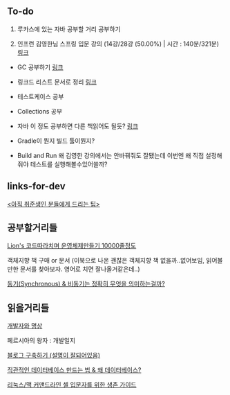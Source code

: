 ## To-do

1. 루카스에 있는 자바 공부할 거리 공부하기

2. 인프런 김영한님 스프링 입문 강의 (14강/28강 (50.00%) | 시간 : 140분/321분) [링크](https://www.inflearn.com/course/%EC%8A%A4%ED%94%84%EB%A7%81-%EC%9E%85%EB%AC%B8-%EC%8A%A4%ED%94%84%EB%A7%81%EB%B6%80%ED%8A%B8/dashboard)

- GC 공부하기 [링크](https://d2.naver.com/helloworld/1329)

- 링크드 리스트 문서로 정리 [링크](https://youtu.be/WwfhLC16bis)

- 테스트케이스 공부

- Collections 공부

- 자바 이 정도 공부하면 다른 책읽어도 될듯? [링크](https://lucas.codesquad.kr/main/course/%EB%A7%88%EC%8A%A4%ED%84%B0%EC%A6%88-%EB%B0%B1%EC%97%94%EB%93%9C-Java-%ED%81%B4%EB%9E%98%EC%8A%A4-2021/Java-%ED%95%99%EC%8A%B5%ED%95%98%EA%B8%B0/learn-java-basic)

- Gradle이 뭔지 빌드 툴이뭔지?

- Build and Run 왜 김영한 강의에서는 안바꿔줘도 잘됐는데 이번엔 왜 직접 설정해줘야 테스트를 실행해볼수있어쓸까?


## links-for-dev
[<아직 취준생인 분들에게 드리는 팁>](https://www.facebook.com/story.php?story_fbid=3647131878703097&id=100002189626578)


## 공부할거리들
[Lion's 코드따라치며 운영체제만들기 10000줄정도](https://en.wikipedia.org/wiki/Lions%27_Commentary_on_UNIX_6th_Edition,_with_Source_Code)

객체지향 책 구매 or 문서 (이북으로 나온 괜찮은 객체지향 책 없을까..없어보임, 읽어볼만한 문서를 찾아보자. 영어로 치면 잘나올거같은데..) 

[동기(Synchronous) & 비동기는 정확히 무엇을 의미하는걸까?](https://evan-moon.github.io/2019/09/19/sync-async-blocking-non-blocking/)

## 읽을거리들

[개발자와 명상](https://blog.shiren.dev/2020-03-24-%EA%B0%9C%EB%B0%9C%EC%9E%90%EC%99%80%EB%AA%85%EC%83%81/)

페르시아의 왕자 : 개발일지

[블로그 구축하기 (설명이 잘되어있음)](https://ialy1595.github.io/post/blog-construct-1/)

[직관적인 데이터베이스 만드는 법 & 왜 데이터베이스?](https://lucas.codesquad.kr/main/course/2021-Masters-CS-10/Day9-PC%EB%B0%A9-%EA%B4%80%EB%A6%AC%EC%9E%90/%EC%88%98%EC%97%85-%EB%A6%AC%EB%B7%B0-%EC%9E%90%EB%A3%8C)

[리눅스/맥 커맨드라인 셸 입문자를 위한 생존 가이드](https://www.44bits.io/ko/post/linux-and-mac-command-line-survival-guide-for-beginner)
